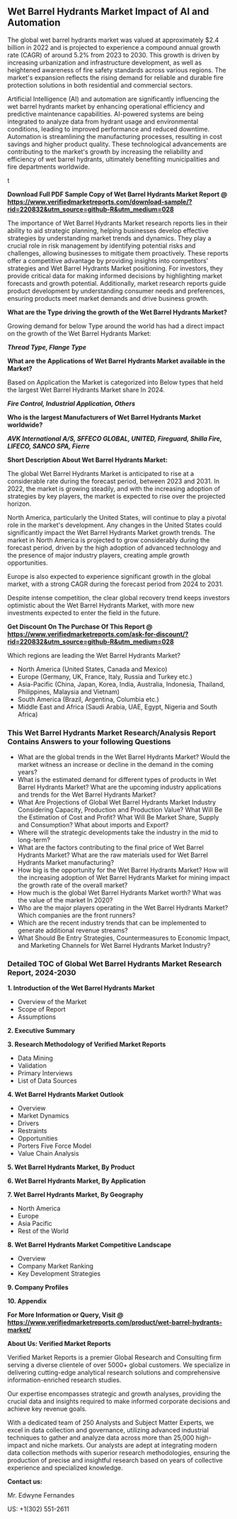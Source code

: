 <h2>Wet Barrel Hydrants Market Impact of AI and Automation</h2><p>The global wet barrel hydrants market was valued at approximately $2.4 billion in 2022 and is projected to experience a compound annual growth rate (CAGR) of around 5.2% from 2023 to 2030. This growth is driven by increasing urbanization and infrastructure development, as well as heightened awareness of fire safety standards across various regions. The market's expansion reflects the rising demand for reliable and durable fire protection solutions in both residential and commercial sectors.</p><p>Artificial Intelligence (AI) and automation are significantly influencing the wet barrel hydrants market by enhancing operational efficiency and predictive maintenance capabilities. AI-powered systems are being integrated to analyze data from hydrant usage and environmental conditions, leading to improved performance and reduced downtime. Automation is streamlining the manufacturing processes, resulting in cost savings and higher product quality. These technological advancements are contributing to the market's growth by increasing the reliability and efficiency of wet barrel hydrants, ultimately benefiting municipalities and fire departments worldwide.</p>t</p><p id="" class=""><strong>Download Full PDF Sample Copy of Wet Barrel Hydrants Market Report @ <a href="https://www.verifiedmarketreports.com/download-sample/?rid=220832&utm_source=github-R&utm_medium=028" target="_blank">https://www.verifiedmarketreports.com/download-sample/?rid=220832&utm_source=github-R&utm_medium=028</a></strong></p><p>The importance of&nbsp;Wet Barrel Hydrants Market research reports lies in their ability to aid strategic planning, helping businesses develop effective strategies by understanding market trends and dynamics. They play a crucial role in risk management by identifying potential risks and challenges, allowing businesses to mitigate them proactively. These reports offer a competitive advantage by providing insights into competitors' strategies and Wet Barrel Hydrants Market positioning. For investors, they provide critical data for making informed decisions by highlighting market forecasts and growth potential. Additionally, market research reports guide product development by understanding consumer needs and preferences, ensuring products meet market demands and drive business growth.</p><p><strong>What are the&nbsp;Type driving the growth of the Wet Barrel Hydrants Market?</strong></p><p id="" class="">Growing demand for below Type around the world has had a direct impact on the growth of the Wet Barrel Hydrants Market:</p><em><strong>Thread Type, Flange Type</strong></em></p><strong>What are the&nbsp;Applications&nbsp;of Wet Barrel Hydrants Market available in the Market?</strong></p><p id="" class="">Based on Application the Market is categorized into Below types that held the largest Wet Barrel Hydrants Market share In 2024.</p><em><strong>Fire Control, Industrial Application, Others</strong></em></p><strong>Who is the largest Manufacturers of Wet Barrel Hydrants Market worldwide?</strong></p><p><em><strong>AVK International A/S, SFFECO GLOBAL, UNITED, Fireguard, Shilla Fire, LIFECO, SANCO SPA, Fierre</strong></em></p><p id="" class=""><strong>Short Description About Wet Barrel Hydrants Market:</strong></p><p>The global Wet Barrel Hydrants Market is anticipated to rise at a considerable rate during the forecast period, between 2023 and 2031. In 2022, the market is growing steadily, and with the increasing adoption of strategies by key players, the market is expected to rise over the projected horizon.</p><p>North America, particularly the United States, will continue to play a pivotal role in the market's development. Any changes in the United States could significantly impact the Wet Barrel Hydrants Market growth trends. The market in North America is projected to grow considerably during the forecast period, driven by the high adoption of advanced technology and the presence of major industry players, creating ample growth opportunities.</p><p>Europe is also expected to experience significant growth in the global market, with a strong CAGR during the forecast period from 2024 to 2031.</p><p>Despite intense competition, the clear global recovery trend keeps investors optimistic about the Wet Barrel Hydrants Market, with more new investments expected to enter the field in the future.</p><p id="" class=""><strong>Get Discount On The Purchase Of This Report @ <a href="https://www.verifiedmarketreports.com/ask-for-discount/?rid=220832&utm_source=github-R&utm_medium=028" target="_blank">https://www.verifiedmarketreports.com/ask-for-discount/?rid=220832&utm_source=github-R&utm_medium=028</a></strong></p>Which regions are leading the Wet Barrel Hydrants Market?</p><ul><li>North America (United States, Canada and Mexico)</li><li>Europe (Germany, UK, France, Italy, Russia and Turkey etc.)</li><li>Asia-Pacific (China, Japan, Korea, India, Australia, Indonesia, Thailand, Philippines, Malaysia and Vietnam)</li><li>South America (Brazil, Argentina, Columbia etc.)</li><li>Middle East and Africa (Saudi Arabia, UAE, Egypt, Nigeria and South Africa)</li></ul><h3 id="" class="">This Wet Barrel Hydrants Market Research/Analysis Report Contains Answers to your following Questions</h3><ul><li>What are the global trends in the Wet Barrel Hydrants Market? Would the market witness an increase or decline in the demand in the coming years?</li><li>What is the estimated demand for different types of products in Wet Barrel Hydrants Market? What are the upcoming industry applications and trends for the Wet Barrel Hydrants Market?</li><li>What Are Projections of Global Wet Barrel Hydrants Market Industry Considering Capacity, Production and Production Value? What Will Be the Estimation of Cost and Profit? What Will Be Market Share, Supply and Consumption? What about imports and Export?</li><li>Where will the strategic developments take the industry in the mid to long-term?</li><li>What are the factors contributing to the final price of Wet Barrel Hydrants Market? What are the raw materials used for Wet Barrel Hydrants Market manufacturing?</li><li>How big is the opportunity for the Wet Barrel Hydrants Market? How will the increasing adoption of Wet Barrel Hydrants Market for mining impact the growth rate of the overall market?</li><li>How much is the global Wet Barrel Hydrants Market worth? What was the value of the market In 2020?</li><li>Who are the major players operating in the Wet Barrel Hydrants Market? Which companies are the front runners?</li><li>Which are the recent industry trends that can be implemented to generate additional revenue streams?</li><li>What Should Be Entry Strategies, Countermeasures to Economic Impact, and Marketing Channels for Wet Barrel Hydrants Market Industry?</li></ul><h3 id="" class="">Detailed TOC of Global Wet Barrel Hydrants Market Research Report, 2024-2030</h3><p id="" class=""><strong>1. Introduction of the Wet Barrel Hydrants Market</strong></p><ul><li>Overview of the Market</li><li>Scope of Report</li><li>Assumptions</li></ul><p id="" class=""><strong>2. Executive Summary</strong></p><p id="" class=""><strong>3. Research Methodology of Verified Market Reports</strong></p><ul><li>Data Mining</li><li>Validation</li><li>Primary Interviews</li><li>List of Data Sources</li></ul><p id="" class=""><strong>4. Wet Barrel Hydrants Market Outlook</strong></p><ul><li>Overview</li><li>Market Dynamics</li><li>Drivers</li><li>Restraints</li><li>Opportunities</li><li>Porters Five Force Model</li><li>Value Chain Analysis</li></ul><p id="" class=""><strong>5. Wet Barrel Hydrants Market, By Product</strong></p><p id="" class=""><strong>6. Wet Barrel Hydrants Market, By Application</strong></p><p id="" class=""><strong>7. Wet Barrel Hydrants Market, By Geography</strong></p><ul><li>North America</li><li>Europe</li><li>Asia Pacific</li><li>Rest of the World</li></ul><p id="" class=""><strong>8. Wet Barrel Hydrants Market Competitive Landscape</strong></p><ul><li>Overview</li><li>Company Market Ranking</li><li>Key Development Strategies</li></ul><p id="" class=""><strong>9. Company Profiles</strong></p><p id="" class=""><strong>10. Appendix</strong></p><p id="" class=""><strong>For More Information or Query, Visit @ <a href="https://www.verifiedmarketreports.com/product/wet-barrel-hydrants-market/" target="_blank">https://www.verifiedmarketreports.com/product/wet-barrel-hydrants-market/</a></strong></p><p id="" class=""><strong>About Us: Verified Market Reports</strong></p><p id="" class="">Verified Market Reports is a premier Global Research and Consulting firm serving a diverse clientele of over 5000+ global customers. We specialize in delivering cutting-edge analytical research solutions and comprehensive information-enriched research studies.</p><p id="" class="">Our expertise encompasses strategic and growth analyses, providing the crucial data and insights required to make informed corporate decisions and achieve key revenue goals.</p><p id="" class="">With a dedicated team of 250 Analysts and Subject Matter Experts, we excel in data collection and governance, utilizing advanced industrial techniques to gather and analyze data across more than 25,000 high-impact and niche markets. Our analysts are adept at integrating modern data collection methods with superior research methodologies, ensuring the production of precise and insightful research based on years of collective experience and specialized knowledge.</p><p id="" class=""><strong>Contact us:</strong></p><p id="" class="">Mr. Edwyne Fernandes</p><p id="" class="">US: +1(302) 551-2611</p>